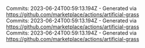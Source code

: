 Commits: 2023-06-24T00:59:13.194Z - Generated via https://github.com/marketplace/actions/artificial-grass
<br>
Commits: 2023-06-24T00:59:13.194Z - Generated via https://github.com/marketplace/actions/artificial-grass
<br>
Commits: 2023-06-24T00:59:13.194Z - Generated via https://github.com/marketplace/actions/artificial-grass
<br>

